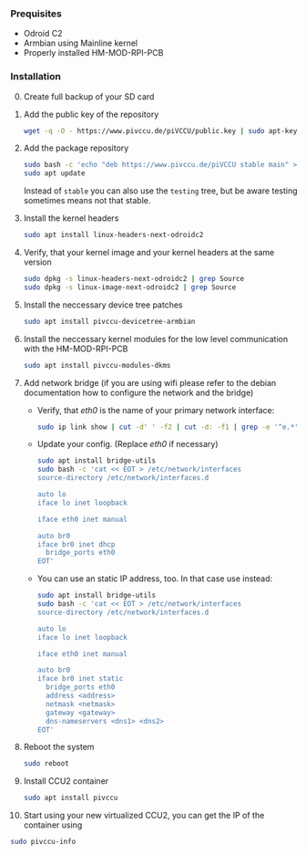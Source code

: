 ### Prequisites

* Odroid C2
* Armbian using Mainline kernel
* Properly installed HM-MOD-RPI-PCB

### Installation
0. Create full backup of your SD card
1. Add the public key of the repository
   ```bash
   wget -q -O - https://www.pivccu.de/piVCCU/public.key | sudo apt-key add -
   ```

2. Add the package repository
   ```bash
   sudo bash -c 'echo "deb https://www.pivccu.de/piVCCU stable main" > /etc/apt/sources.list.d/pivccu.list'
   sudo apt update
   ```
   Instead of `stable` you can also use the `testing` tree, but be aware testing sometimes means not that stable.

3. Install the kernel headers
   ```bash
   sudo apt install linux-headers-next-odroidc2
   ```

4. Verify, that your kernel image and your kernel headers at the same version
   ```bash
   sudo dpkg -s linux-headers-next-odroidc2 | grep Source
   sudo dpkg -s linux-image-next-odroidc2 | grep Source
   ```

5. Install the neccessary device tree patches
   ```bash
   sudo apt install pivccu-devicetree-armbian
   ```

6. Install the neccessary kernel modules for the low level communication with the HM-MOD-RPI-PCB
   ```bash
   sudo apt install pivccu-modules-dkms
   ```

7. Add network bridge (if you are using wifi please refer to the debian documentation how to configure the network and the bridge)
   * Verify, that *eth0* is the name of your primary network interface:
      ```bash
      sudo ip link show | cut -d' ' -f2 | cut -d: -f1 | grep -e '^e.*'
      ```

   * Update your config. (Replace *eth0* if necessary)
      ```bash
      sudo apt install bridge-utils
      sudo bash -c 'cat << EOT > /etc/network/interfaces
      source-directory /etc/network/interfaces.d

      auto lo
      iface lo inet loopback
   
      iface eth0 inet manual
   
      auto br0
      iface br0 inet dhcp
        bridge_ports eth0
      EOT'
      ```
   * You can use an static IP address, too. In that case use instead:
      ```bash
      sudo apt install bridge-utils
      sudo bash -c 'cat << EOT > /etc/network/interfaces
      source-directory /etc/network/interfaces.d

      auto lo
      iface lo inet loopback
   
      iface eth0 inet manual
   
      auto br0
      iface br0 inet static
        bridge_ports eth0
        address <address>
        netmask <netmask>
        gateway <gateway>
        dns-nameservers <dns1> <dns2>
      EOT'
      ```

8. Reboot the system
   ```bash
   sudo reboot
   ```

9. Install CCU2 container
   ```bash
   sudo apt install pivccu
   ```

10. Start using your new virtualized CCU2, you can get the IP of the container using
   ```bash
   sudo pivccu-info
   ```


